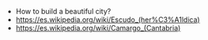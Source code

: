 - How to build a beautiful city?
- https://es.wikipedia.org/wiki/Escudo_(her%C3%A1ldica)
- https://es.wikipedia.org/wiki/Camargo_(Cantabria)